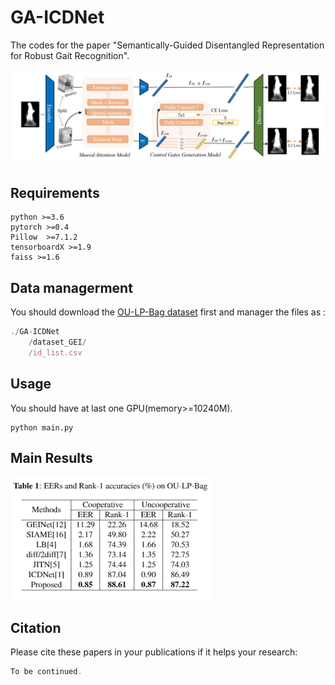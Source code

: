 

# GA-ICDNet

The codes for the paper "Semantically-Guided Disentangled Representation for Robust Gait Recognition".

![network](./imgs/network.png)

## Requirements

``` lsl
python >=3.6
pytorch >=0.4
Pillow  >=7.1.2
tensorboardX >=1.9
faiss >=1.6
```
## Data managerment
You should download the  [OU-LP-Bag dataset](http://www.am.sanken.osaka-u.ac.jp/BiometricDB/GaitLPBag.html) first and manager the files as :

``` javascript
./GA-ICDNet
	/dataset_GEI/	
	/id_list.csv
```

## Usage

You should have at last one GPU(memory>=10240M).
``` shell
python main.py
```

## Main Results

![enter description here](./imgs/resulits.png)

## Citation
Please cite these papers in your publications if it helps your research:

``` javascript
To be continued.
```
